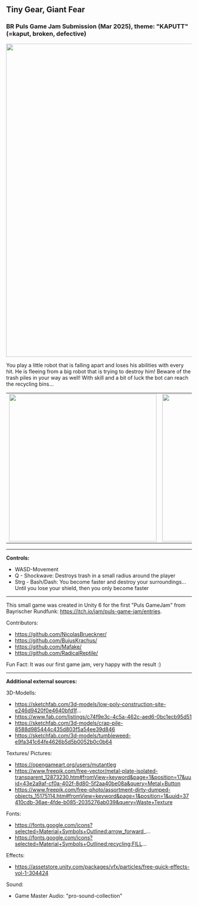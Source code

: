 ## Tiny Gear, Giant Fear
### BR Puls Game Jam Submission (Mar 2025), theme: "KAPUTT" (=kaput, broken, defective)

<img src="https://github.com/user-attachments/assets/af14e079-d5e9-49b3-87d4-d7f8e397a473" width="850">

You play a little robot that is falling apart and loses his abilities with every hit. He is fleeing from a big robot that is trying to destroy him! Beware of the trash piles in your way as well! With skill and a bit of luck the bot can reach the recycling bins...
<p align="center">
  <table>
  <tr>
    <td><img src="https://github.com/user-attachments/assets/1995a27f-0861-4e39-b8d1-f7eee0425e17" width="400"></td>
    <td><img src="https://github.com/user-attachments/assets/2737d0b3-2f8c-4772-9fe4-524ec963ae2c" width="400"></td>
  </tr>
</table>
</p>

-----

**Controls:**

- WASD-Movement
- Q - Shockwave: Destroys trash in a small radius around the player
- Strg - Bash/Dash: You become faster and destroy your surroundings... Until you lose your  shield, then you only become faster

-----

This small game was created in Unity 6 for the first "Puls GameJam" from Bayrischer Rundfunk: https://itch.io/jam/puls-game-jam/entries.

Contributors:
- https://github.com/NicolasBrueckner/
- https://github.com/BujusKrachus/
- https://github.com/Mafake/
- https://github.com/RadicalReptile/

Fun Fact: It was our first game jam, very happy with the result :)

-----

**Additional external sources:**

3D-Modells:

- https://sketchfab.com/3d-models/low-poly-construction-site-e246d9420f0e4640bfd1f...
- https://www.fab.com/listings/c74f9e3c-4c5a-462c-aed6-0bc1ecb95d51
- https://sketchfab.com/3d-models/crap-pile-8588d985444c435d803f5a54ee39d846
- https://sketchfab.com/3d-models/tumbleweed-e9fa341c64fe4626b5d5b0052b0c0b64

Textures/ Pictures:

- https://opengameart.org/users/mutantleg
- https://www.freepik.com/free-vector/metal-plate-isolated-transparent_12873230.htm#fromView=keyword&page=1&position=17&uuid=43e2a9af-cf0a-402f-8d80-5f2aa40be08a&query=Metal+Button
- https://www.freepik.com/free-photo/assortment-dirty-dumped-objects_15175114.htm#fromView=keyword&page=1&position=1&uuid=37410cdb-36ae-4fde-b085-2035276ab039&query=Waste+Texture

Fonts:

- https://fonts.google.com/icons?selected=Material+Symbols+Outlined:arrow_forward_...
- https://fonts.google.com/icons?selected=Material+Symbols+Outlined:recycling:FILL...

Effects: 

- https://assetstore.unity.com/packages/vfx/particles/free-quick-effects-vol-1-304424

Sound:

- Game Master Audio: "pro-sound-collection" 
